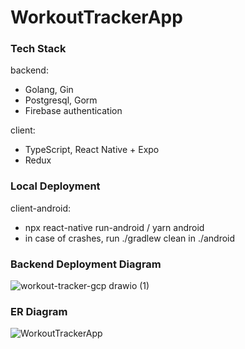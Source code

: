 # WorkoutTrackerApp

### Tech Stack
backend:
- Golang, Gin
- Postgresql, Gorm
- Firebase authentication

client:
- TypeScript, React Native + Expo
- Redux

### Local Deployment
client-android:
- npx react-native run-android / yarn android
- in case of crashes, run ./gradlew clean in ./android

### Backend Deployment Diagram
![workout-tracker-gcp drawio (1)](https://github.com/hiroto0222/WorkoutTrackerApp/assets/45121253/ed20fcd9-dbf5-4ded-9cbb-f9cf0eb2cd16)

### ER Diagram
![WorkoutTrackerApp](https://github.com/hiroto0222/WorkoutTrackerApp/assets/45121253/fa2be41d-4073-45b9-9018-bc80715c0d2e)
